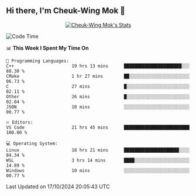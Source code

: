 ## Hi there, I'm Cheuk-Wing Mok 👋

<!--
**mozro0327/mozro0327** is a ✨ _special_ ✨ repository because its `README.md` (this file) appears on your GitHub profile.

Here are some ideas to get you started:

- 🔭 I’m currently working on ...
- 🌱 I’m currently learning ...
- 👯 I’m looking to collaborate on ...
- 🤔 I’m looking for help with ...
- 💬 Ask me about ...
- 📫 How to reach me: ...
- 😄 Pronouns: ...
- ⚡ Fun fact: ...
-->

<p align="center">
  <a href="https://github.com/mozro0327" class="rich-diff-level-one">
    <img src="https://github-readme-stats.vercel.app/api?username=mozro0327&title_color=333&text_color=777" alt="Cheuk-Wing Mok's Stats" >
    <!-- &hide=issues
    <img src="https://github-readme-stats.vercel.app/api?username=mozro0327&hide=issues&title_color=333&text_color=777" alt="Cheuk-Wing Mok's Stats" >
    -->
  </a>
</p>

<!--START_SECTION:waka-->
![Code Time](http://img.shields.io/badge/Code%20Time-2%2C977%20hrs%2040%20mins-blue)

📊 **This Week I Spent My Time On** 

```text
💬 Programming Languages: 
C++                      19 hrs 13 mins      ██████████████████████░░░   88.30 % 
CMake                    1 hr 27 mins        ██░░░░░░░░░░░░░░░░░░░░░░░   06.73 % 
C                        27 mins             █░░░░░░░░░░░░░░░░░░░░░░░░   02.11 % 
Other                    26 mins             █░░░░░░░░░░░░░░░░░░░░░░░░   02.04 % 
JSON                     10 mins             ░░░░░░░░░░░░░░░░░░░░░░░░░   00.77 % 

🔥 Editors: 
VS Code                  21 hrs 45 mins      █████████████████████████   100.00 % 

💻 Operating System: 
Linux                    18 hrs 21 mins      █████████████████████░░░░   84.34 % 
WSL                      3 hrs 14 mins       ████░░░░░░░░░░░░░░░░░░░░░   14.89 % 
Windows                  10 mins             ░░░░░░░░░░░░░░░░░░░░░░░░░   00.77 % 
```


 Last Updated on 17/10/2024 20:05:43 UTC
<!--END_SECTION:waka-->
